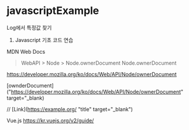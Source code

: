 # javascriptExample


Log에서 특정값 찾기

1. Javascript 기초 코드 연습


MDN Web Docs
 > WebAPI > Node > Node.ownerDocument
Node.ownerDocument

https://developer.mozilla.org/ko/docs/Web/API/Node/ownerDocument

[ownderDocument]("https://developer.mozilla.org/ko/docs/Web/API/Node/ownerDocument" target="_blank)

//
[Link](https://example.org/ "title" target="_blank")


Vue.js 
https://kr.vuejs.org/v2/guide/
